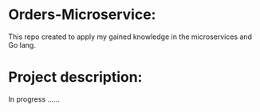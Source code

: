 # Orders-Microservice:
This repo created to apply my gained knowledge in the microservices and Go lang.

# Project description:
In progress ......
